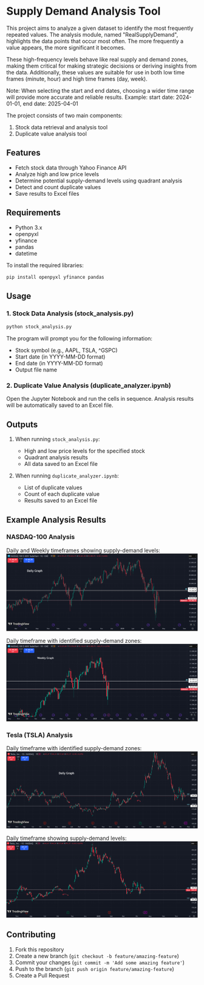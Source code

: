 # Supply Demand Analysis Tool

This project aims to analyze a given dataset to identify the most frequently repeated values. The analysis module, named "RealSupplyDemand", highlights the data points that occur most often. The more frequently a value appears, the more significant it becomes.

These high-frequency levels behave like real supply and demand zones, making them critical for making strategic decisions or deriving insights from the data. Additionally, these values are suitable for use in both low time frames (minute, hour) and high time frames (day, week).

Note: When selecting the start and end dates, choosing a wider time range will provide more accurate and reliable results.
Example: start date: 2024-01-01, end date: 2025-04-01

The project consists of two main components:

1. Stock data retrieval and analysis tool
2. Duplicate value analysis tool

## Features

- Fetch stock data through Yahoo Finance API
- Analyze high and low price levels
- Determine potential supply-demand levels using quadrant analysis
- Detect and count duplicate values
- Save results to Excel files

## Requirements

- Python 3.x
- openpyxl
- yfinance
- pandas
- datetime

To install the required libraries:

```bash
pip install openpyxl yfinance pandas
```

## Usage

### 1. Stock Data Analysis (stock_analysis.py)

```bash
python stock_analysis.py
```

The program will prompt you for the following information:
- Stock symbol (e.g., AAPL, TSLA, ^GSPC)
- Start date (in YYYY-MM-DD format)
- End date (in YYYY-MM-DD format)
- Output file name

### 2. Duplicate Value Analysis (duplicate_analyzer.ipynb)

Open the Jupyter Notebook and run the cells in sequence. Analysis results will be automatically saved to an Excel file.

## Outputs

1. When running `stock_analysis.py`:
   - High and low price levels for the specified stock
   - Quadrant analysis results
   - All data saved to an Excel file

2. When running `duplicate_analyzer.ipynb`:
   - List of duplicate values
   - Count of each duplicate value
   - Results saved to an Excel file

## Example Analysis Results

### NASDAQ-100 Analysis
Daily and Weekly timeframes showing supply-demand levels:
![NASDAQ Analysis](images/nasdaq_analysis.png)

Daily timeframe with identified supply-demand zones:
![NASDAQ Analysis 2](images/nasdaq_analysis2.png)

### Tesla (TSLA) Analysis
Daily timeframe with identified supply-demand zones:
![Tesla Analysis](images/tesla_analysis.png)

Daily timeframe showing supply-demand levels:
![Tesla Analysis 2](images/tesla_analysis2.png)

## Contributing

1. Fork this repository
2. Create a new branch (`git checkout -b feature/amazing-feature`)
3. Commit your changes (`git commit -m 'Add some amazing feature'`)
4. Push to the branch (`git push origin feature/amazing-feature`)
5. Create a Pull Request


